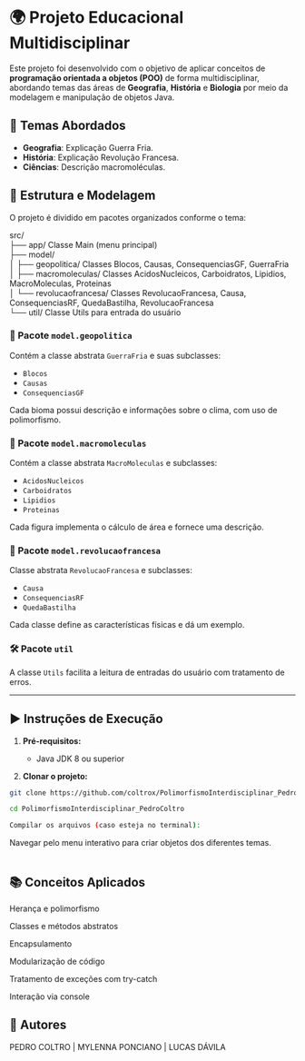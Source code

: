 # 🌍 Projeto Educacional Multidisciplinar

Este projeto foi desenvolvido com o objetivo de aplicar conceitos de **programação orientada a objetos (POO)** de forma multidisciplinar, abordando temas das áreas de **Geografia**, **História** e **Biologia** por meio da modelagem e manipulação de objetos Java.

## 🧠 Temas Abordados

- **Geografia**: Explicação Guerra Fria.
- **História**: Explicação Revolução Francesa.
- **Ciências**: Descrição macromoléculas.

## 🧱 Estrutura e Modelagem

O projeto é dividido em pacotes organizados conforme o tema:

src/<br>
├──  app/  Classe Main (menu principal) <br>
├──  model/<br>
│  ├──   geopolitica/  Classes Blocos, Causas, ConsequenciasGF, GuerraFria <br>
│  ├──   macromoleculas/  Classes AcidosNucleicos, Carboidratos, Lipidios, MacroMoleculas, Proteinas <br>
│  └──   revolucaofrancesa/  Classes RevolucaoFrancesa, Causa, ConsequenciasRF, QuedaBastilha, RevolucaoFrancesa <br>
└──   util/  Classe Utils para entrada do usuário <br>


### 🧭 Pacote `model.geopolitica`

Contém a classe abstrata `GuerraFria` e suas subclasses:
- `Blocos`
- `Causas`
- `ConsequenciasGF`

Cada bioma possui descrição e informações sobre o clima, com uso de polimorfismo.

### 🧬 Pacote `model.macromoleculas`

Contém a classe abstrata `MacroMoleculas` e subclasses:
- `AcidosNucleicos`
- `Carboidratos`
- `Lipidios`
- `Proteinas`

Cada figura implementa o cálculo de área e fornece uma descrição.

### 🔬 Pacote `model.revolucaofrancesa`

Classe abstrata `RevolucaoFrancesa` e subclasses:
- `Causa`
- `ConsequenciasRF`
- `QuedaBastilha`

Cada classe define as características físicas e dá um exemplo.

### 🛠 Pacote `util`

A classe `Utils` facilita a leitura de entradas do usuário com tratamento de erros.

---

## ▶️ Instruções de Execução

1. **Pré-requisitos:**
   - Java JDK 8 ou superior

2. **Clonar o projeto:**

```bash
git clone https://github.com/coltrox/PolimorfismoInterdisciplinar_PedroColtro.git
```
```bash
cd PolimorfismoInterdisciplinar_PedroColtro
```
```bash
Compilar os arquivos (caso esteja no terminal):
```

Navegar pelo menu interativo para criar objetos dos diferentes temas.
<br><br>

## 📚 Conceitos Aplicados
Herança e polimorfismo

Classes e métodos abstratos

Encapsulamento

Modularização de código

Tratamento de exceções com try-catch

Interação via console

## 📌 Autores
PEDRO COLTRO | MYLENNA PONCIANO | LUCAS DÁVILA
